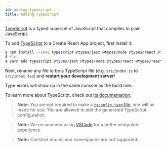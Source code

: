 ```yaml
---
id: adding-typescript
title: Adding TypeScript
---
```


[TypeScript](https://www.typescriptlang.org/) is a typed superset of JavaScript that compiles to plain JavaScript.

To add [TypeScript](https://www.typescriptlang.org/) to a Create React App project, first install it:

```bash
$ npm install --save typescript @types/jest @types/node @types/react @types/react-dom
$ # or
$ yarn add typescript @types/jest @types/node @types/react @types/react-dom
```

Next, rename any file to be a TypeScript file (e.g. `src/index.js` to `src/index.tsx`) and **restart your development server**!

Type errors will show up in the same console as the build one.

To learn more about TypeScript, check out [its documentation](https://www.typescriptlang.org/).

> **Note:** You are not required to make a [`tsconfig.json` file](https://www.typescriptlang.org/docs/handbook/tsconfig-json.html), one will be made for you.
> You are allowed to edit the generated TypeScript configuration.

> **Note:** We recommend using [VSCode](https://code.visualstudio.com/) for a better integrated experience.

> **Note:** Constant enums and namespaces are not supported.
